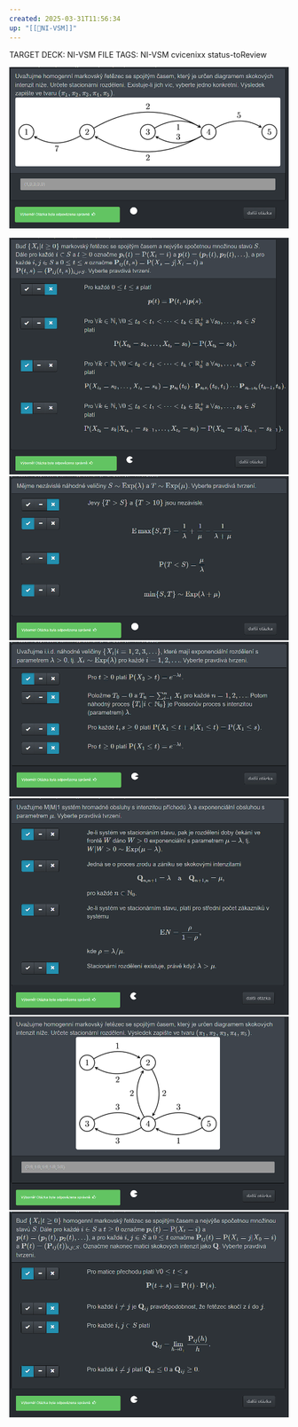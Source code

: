```yaml
---
created: 2025-03-31T11:56:34
up: "[[📖NI-VSM]]"
---
```


TARGET DECK: NI-VSM
FILE TAGS: NI-VSM cvicenixx status-toReview

![](../../Assets/Pasted%20image%2020250331115640.png)

![](../../Assets/Pasted%20image%2020250331120836.png)
![](../../Assets/Pasted%20image%2020250331122117.png)![](../../Assets/Pasted%20image%2020250331123518.png)
![](../../Assets/Pasted%20image%2020250331124304.png)
![](../../Assets/Pasted%20image%2020250331130005.png)![](../../Assets/Pasted%20image%2020250331131407.png)